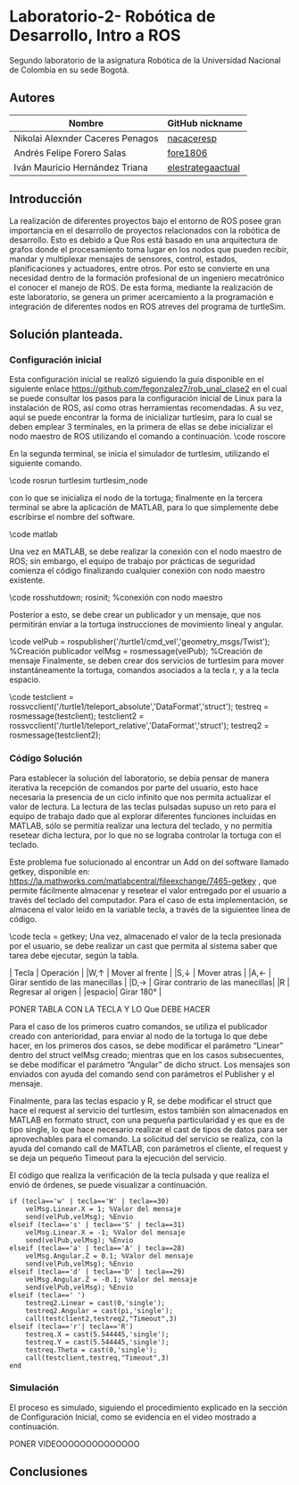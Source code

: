 # Laboratorio-2- Robótica de Desarrollo, Intro a ROS
 
Segundo laboratorio de la asignatura Robótica de la Universidad Nacional de Colombia en su sede Bogotá.
 
## Autores
 
|              Nombre              |GitHub nickname|
|----------------------------------|---------------|
| Nikolai Alexnder Caceres Penagos |[nacaceresp](https://github.com/nacaceresp)|
|    Andrés Felipe Forero Salas    |[fore1806](https://github.com/fore1806)|
|  Iván Mauricio Hernández Triana  |[elestrategaactual](https://github.com/elestrategaactual)|
 
## Introducción
 
La realización de diferentes proyectos bajo el entorno de ROS posee gran importancia en el desarrollo de proyectos relacionados con la robótica de desarrollo. Esto es debido a Que Ros está basado en una arquitectura de grafos donde el procesamiento toma lugar en los nodos que pueden recibir, mandar y multiplexar mensajes de sensores, control, estados, planificaciones y actuadores, entre otros. Por esto se convierte en una necesidad dentro de la formación profesional de un ingeniero mecatrónico el conocer el manejo de ROS. De esta forma, mediante la realización de este laboratorio, se genera un primer acercamiento a la programación e integración de diferentes nodos en ROS atreves del programa de turtleSim.
 
## Solución planteada.
 
### Configuración inicial
Esta configuración inicial se realizó siguiendo la guía disponible en el siguiente enlace https://github.com/fegonzalez7/rob_unal_clase2 en el cual se puede consultar los pasos para la configuración inicial de Linux para la instalación de ROS, así como otras herramientas recomendadas. A su vez, aquí se puede encontrar la forma de inicializar turtlesim, para lo cual se deben emplear 3 terminales, en la primera de ellas se debe inicializar el nodo maestro de ROS utilizando el comando a continuación.
\code
roscore
 

En la segunda terminal, se inicia el simulador de turtlesim, utilizando el siguiente comando.

\code
rosrun turtlesim turtlesim_node

con lo que se inicializa el nodo de la tortuga; finalmente en la tercera terminal se abre la aplicación de MATLAB, para lo que simplemente debe escribirse el nombre del software.

\code
matlab


Una vez en MATLAB, se debe realizar la conexión con el nodo maestro de ROS; sin embargo, el equipo de trabajo por prácticas de seguridad comienza el código finalizando cualquier conexión con nodo maestro existente.

\code
rosshutdown; 
rosinit; %conexión con nodo maestro

Posterior a esto, se debe crear un publicador y un mensaje, que nos permitirán enviar a la tortuga instrucciones de movimiento lineal y angular.

\code
velPub = rospublisher('/turtle1/cmd_vel','geometry_msgs/Twist'); %Creación publicador
velMsg = rosmessage(velPub); %Creación de mensaje
Finalmente, se deben crear dos servicios de turtlesim para mover instantáneamente la tortuga, comandos asociados a la tecla r, y a la tecla espacio. 

\code 
testclient = rossvcclient('/turtle1/teleport_absolute','DataFormat','struct');
	testreq  = rosmessage(testclient);
	testclient2 = rossvcclient('/turtle1/teleport_relative','DataFormat','struct');
	testreq2  = rosmessage(testclient2);
### Código Solución

Para establecer la solución del laboratorio, se debía pensar de manera iterativa la recepción de comandos por parte del usuario, esto hace necesaria la presencia de un ciclo infinito que nos permita actualizar el valor de lectura. La lectura de las teclas pulsadas supuso un reto para el equipo de trabajo dado que al explorar diferentes funciones incluidas en MATLAB, sólo se permitía realizar una lectura del teclado, y no permitía resetear dicha lectura, por lo que no se lograba controlar la tortuga con el teclado.

Este problema fue solucionado al encontrar un Add on del software llamado getkey, disponible en: https://la.mathworks.com/matlabcentral/fileexchange/7465-getkey , que permite fácilmente almacenar y resetear el valor entregado por el usuario a través del teclado del computador. Para el caso de esta implementación, se almacena el valor leído en la variable tecla, a través de la siguientee línea de código.

\code 
tecla = getkey;
Una vez, almacenado el valor de la tecla presionada por el usuario, se debe realizar un cast que permita al sistema saber que tarea debe ejecutar, según la tabla.


| Tecla | Operación                        |
|W,↑    | Mover al frente                  |
|S,↓    | Mover atras                      |
|A,←    | Girar sentido de las manecillas  |
|D,→    | Girar contrario de las manecillas|
|R      | Regresar al origen               |
|espacio| Girar 180°                       |


PONER TABLA CON LA TECLA Y LO Que DEBE HACER



Para el caso de los primeros cuatro comandos, se utiliza el publicador creado con anterioridad, para enviar al nodo de la tortuga lo que debe hacer, en los primeros dos casos, se debe modificar el parámetro “Linear” dentro del struct velMsg creado; mientras que en los casos subsecuentes, se debe modificar el parámetro “Angular” de dicho struct. Los mensajes son enviados con ayuda del comando send con parámetros el Publisher y el mensaje.

Finalmente, para las teclas espacio y R, se debe modificar el struct que hace el request al servicio del turtlesim, estos también son almacenados en MATLAB en formato struct, con una pequeña particularidad y es que es de tipo single, lo que hace necesario realizar el cast de tipos de datos para ser aprovechables para el comando. La solicitud del servicio se realiza, con la ayuda del comando call de MATLAB, con parámetros el cliente, el request y se deja un pequeño Timeout para la ejecución del servicio.

El código que realiza la verificación de la tecla pulsada y que realiza el envió de órdenes, se puede visualizar a continuación.

    if (tecla=='w' | tecla=='W' | tecla==30)
        velMsg.Linear.X = 1; %Valor del mensaje
        send(velPub,velMsg); %Envio
    elseif (tecla=='s' | tecla=='S' | tecla==31)
        velMsg.Linear.X = -1; %Valor del mensaje
        send(velPub,velMsg); %Envio
    elseif (tecla=='a' | tecla=='A' | tecla==28)
        velMsg.Angular.Z = 0.1; %Valor del mensaje
        send(velPub,velMsg); %Envio
    elseif (tecla=='d' | tecla=='D' | tecla==29)
        velMsg.Angular.Z = -0.1; %Valor del mensaje
        send(velPub,velMsg); %Envio
    elseif (tecla==' ')
        testreq2.Linear = cast(0,'single');
        testreq2.Angular = cast(pi,'single');
        call(testclient2,testreq2,"Timeout",3)
    elseif (tecla=='r'| tecla=='R')
        testreq.X = cast(5.544445,'single');
        testreq.Y = cast(5.544445,'single');
        testreq.Theta = cast(0,'single');
        call(testclient,testreq,"Timeout",3)
    end

### Simulación

El proceso es simulado, siguiendo el procedimiento explicado en la sección de Configuración Inicial, como se evidencia en el video mostrado a continuación.

PONER VIDEOOOOOOOOOOOOOO

## Conclusiones

